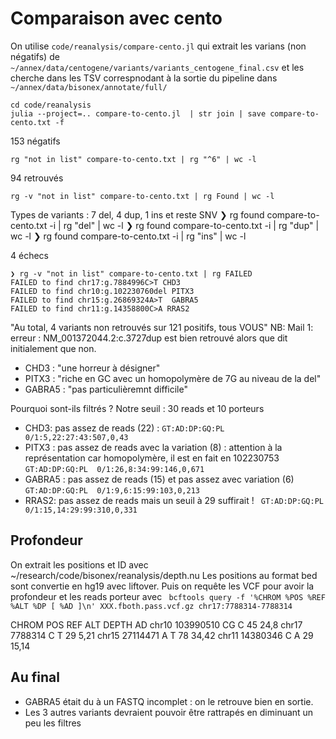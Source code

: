 # Comparaison avec cento

On utilise `code/reanalysis/compare-cento.jl` qui extrait les varians (non négatifs) de `~/annex/data/centogene/variants/variants_centogene_final.csv` et les cherche dans les TSV correspnodant à la sortie du pipeline dans `~/annex/data/bisonex/annotate/full/`
```nu
cd code/reanalysis
julia --project=.. compare-to-cento.jl  | str join | save compare-to-cento.txt -f
```
153 négatifs
```nu
rg "not in list" compare-to-cento.txt | rg "^6" | wc -l
```
94 retrouvés
```nu
rg -v "not in list" compare-to-cento.txt | rg Found | wc -l
```

Types de variants : 7 del, 4 dup,  1 ins et reste SNV
❯ rg found compare-to-cento.txt -i | rg "del" | wc -l
❯ rg found compare-to-cento.txt -i | rg "dup" | wc -l
❯ rg found compare-to-cento.txt -i | rg "ins" | wc -l

4 échecs
```nu
❯ rg -v "not in list" compare-to-cento.txt | rg FAILED
FAILED to find chr17:g.7884996C>T CHD3
FAILED to find chr10:g.102230760del PITX3
FAILED to find chr15:g.26869324A>T  GABRA5
FAILED to find chr11:g.14358800C>A RRAS2
```

"Au total, 4 variants non retrouvés sur 121 positifs, tous VOUS"
NB: Mail 1: erreur :   NM_001372044.2:c.3727dup est bien retrouvé alors que dit initialement que non.


- CHD3 : "une horreur à désigner"
- PITX3 : "riche en GC avec un homopolymère de 7G au niveau de la del" 
- GABRA5 : "pas particulièremnt difficile"

Pourquoi sont-ils filtrés ? Notre seuil : 30 reads et 10 porteurs
- CHD3: pas assez de reads (22)  : `GT:AD:DP:GQ:PL  0/1:5,22:27:43:507,0,43`
- PITX3 : pas assez de reads avec la variation (8) : attention à la représentation car homopolymère, il est en fait en  102230753 `GT:AD:DP:GQ:PL  0/1:26,8:34:99:146,0,671`
- GABRA5 : pas assez de reads (15) et pas assez avec variation (6)  `GT:AD:DP:GQ:PL  0/1:9,6:15:99:103,0,213`
- RRAS2: pas assez de reads mais un seuil à 29 suffirait ! ` GT:AD:DP:GQ:PL  0/1:15,14:29:99:310,0,331`


## Profondeur

On extrait les positions et ID avec ~/research/code/bisonex/reanalysis/depth.nu
Les positions au format bed sont convertie en hg19 avec liftover.
Puis on requête les VCF pour avoir la profondeur et les reads porteur avec
` bcftools query -f '%CHROM %POS %REF %ALT %DP [ %AD ]\n' XXX.fboth.pass.vcf.gz chr17:7788314-7788314`

CHROM POS REF ALT DEPTH AD
chr10 103990510 CG C 45  24,8
chr17 7788314 C T 29  5,21
chr15 27114471 A T 78  34,42
chr11 14380346 C A 29  15,14

## Au final

- GABRA5 était du à un FASTQ incomplet : on le retrouve bien en sortie.
- Les 3 autres variants devraient pouvoir être rattrapés en diminuant un peu les filtres
